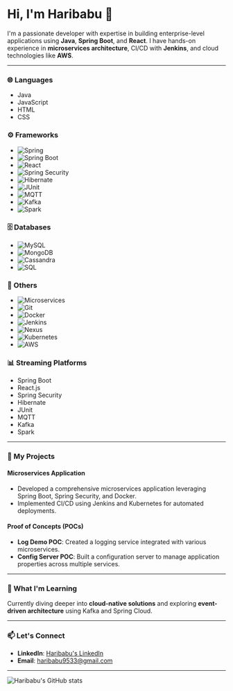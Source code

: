 # Hi, I'm Haribabu 👋

I'm a passionate developer with expertise in building enterprise-level applications using **Java**, **Spring Boot**, and **React**. I have hands-on experience in **microservices architecture**, CI/CD with **Jenkins**, and cloud technologies like **AWS**.

---

### 🌐 Languages
- Java
- JavaScript
- HTML
- CSS

### ⚙️ Frameworks
- ![Spring](https://img.shields.io/badge/Spring-6DB33F?style=flat&logo=spring&logoColor=white)
- ![Spring Boot](https://img.shields.io/badge/Spring%20Boot-6DB33F?style=flat&logo=spring-boot&logoColor=white)
- ![React](https://img.shields.io/badge/React-61DAFB?style=flat&logo=react&logoColor=black)
- ![Spring Security](https://img.shields.io/badge/Spring%20Security-6DB33F?style=flat&logo=spring-security&logoColor=white)
- ![Hibernate](https://img.shields.io/badge/Hibernate-59666C?style=flat&logo=hibernate&logoColor=white)
- ![JUnit](https://img.shields.io/badge/JUnit-25A162?style=flat&logo=junit&logoColor=white)
- ![MQTT](https://img.shields.io/badge/MQTT-00A8E1?style=flat&logo=mosquitto&logoColor=white)
- ![Kafka](https://img.shields.io/badge/Apache%20Kafka-231F20?style=flat&logo=apache-kafka&logoColor=white)
- ![Spark](https://img.shields.io/badge/Apache%20Spark-E25A1C?style=flat&logo=apache-spark&logoColor=white)

### 🗄️ Databases
- ![MySQL](https://img.shields.io/badge/MySQL-4479A1?style=flat&logo=mysql&logoColor=white)
- ![MongoDB](https://img.shields.io/badge/MongoDB-47A248?style=flat&logo=mongodb&logoColor=white)
- ![Cassandra](https://img.shields.io/badge/Apache%20Cassandra-1287B1?style=flat&logo=apache-cassandra&logoColor=white)
- ![SQL](https://img.shields.io/badge/SQL-003B57?style=flat&logo=mysql&logoColor=white)

### 🔧 Others
- ![Microservices](https://img.shields.io/badge/Microservices-6DB33F?style=flat&logo=docker&logoColor=white)
- ![Git](https://img.shields.io/badge/Git-F05032?style=flat&logo=git&logoColor=white)
- ![Docker](https://img.shields.io/badge/Docker-2496ED?style=flat&logo=docker&logoColor=white)
- ![Jenkins](https://img.shields.io/badge/Jenkins-D24939?style=flat&logo=jenkins&logoColor=white)
- ![Nexus](https://img.shields.io/badge/Nexus-4B0082?style=flat&logo=nexus&logoColor=white)
- ![Kubernetes](https://img.shields.io/badge/Kubernetes-326CE5?style=flat&logo=kubernetes&logoColor=white)
- ![AWS](https://img.shields.io/badge/AWS-232F3E?style=flat&logo=amazonaws&logoColor=white)

### 📊 Streaming Platforms
- Spring Boot
- React.js
- Spring Security
- Hibernate
- JUnit
- MQTT
- Kafka
- Spark

---

### 📂 My Projects
#### Microservices Application
- Developed a comprehensive microservices application leveraging Spring Boot, Spring Security, and Docker.
- Implemented CI/CD using Jenkins and Kubernetes for automated deployments.

#### Proof of Concepts (POCs)
- **Log Demo POC**: Created a logging service integrated with various microservices.
- **Config Server POC**: Built a configuration server to manage application properties across multiple services.

---

### 🌱 What I'm Learning
Currently diving deeper into **cloud-native solutions** and exploring **event-driven architecture** using Kafka and Spring Cloud.

---

### 📫 Let's Connect
- **LinkedIn**: [Haribabu's LinkedIn](http://www.linkedin.com/in/haribabu1998)
- **Email**: [haribabu9533@gmail.com](mailto:haribabu9533@gmail.com)

---

![Haribabu's GitHub stats](https://github-readme-stats.vercel.app/api?username=haribabu&show_icons=true&theme=radical)
